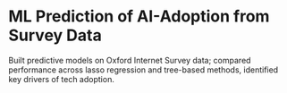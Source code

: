 # ML Prediction of AI-Adoption from Survey Data
Built predictive models on Oxford Internet Survey data; compared performance across lasso regression and tree-based methods, identified key drivers of tech adoption.
